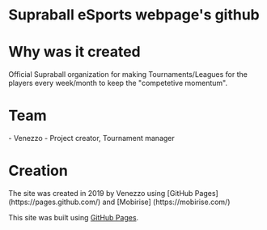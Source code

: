 # Supraball eSports webpage's github
<h1>Why was it created</h1>
Official Supraball organization for making Tournaments/Leagues for the players every week/month to keep the "competetive momentum".
<h1>Team</h1> 
- Venezzo - Project creator, Tournament manager
<h1>Creation</h1> 
The site was created in 2019 by Venezzo using [GitHub Pages] (https://pages.github.com/) and [Mobirise] (https://mobirise.com/) 

This site was built using [GitHub Pages](https://pages.github.com/).

